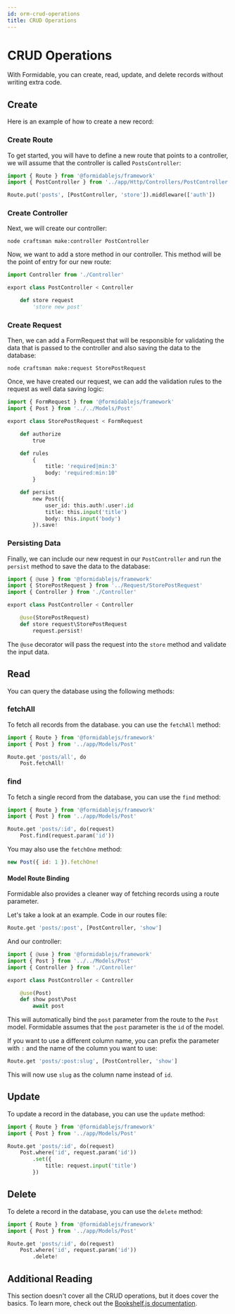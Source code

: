 ```yaml
---
id: orm-crud-operations
title: CRUD Operations
---
```


# CRUD Operations

With Formidable, you can create, read, update, and delete records without writing extra code.

## Create

Here is an example of how to create a new record:

### Create Route

To get started, you will have to define a new route that points to a controller, we will assume that the controller is called `PostsController`:

```py title="routes/api.imba"
import { Route } from '@formidablejs/framework'
import { PostController } from '../app/Http/Controllers/PostController'

Route.put('posts', [PostController, 'store']).middleware(['auth'])
```

### Create Controller

Next, we will create our controller:

```
node craftsman make:controller PostController
```

Now, we want to add a store method in our controller. This method will be the point of entry for our new route:

```py title="app/Http/Controllers/PostController.imba"
import Controller from './Controller'

export class PostController < Controller

	def store request
		'store new post'
```

### Create Request

Then, we can add a FormRequest that will be responsible for validating the data that is passed to the controller and also saving the data to the database:

```
node craftsman make:request StorePostRequest
```

Once, we have created our request, we can add the validation rules to the request as well data saving logic:

```py title="app/Http/Request/StorePostRequest.imba"
import { FormRequest } from '@formidablejs/framework'
import { Post } from '../../Models/Post'

export class StorePostRequest < FormRequest

	def authorize
		true

	def rules
		{
			title: 'required|min:3'
			body: 'required:min:10'
		}

	def persist
		new Post({
			user_id: this.auth!.user!.id
			title: this.input('title')
			body: this.input('body')
		}).save!
```

### Persisting Data

Finally, we can include our new request in our `PostController` and run the `persist` method to save the data to the database:

```py title="app/Http/Controllers/PostController.imba"
import { @use } from '@formidablejs/framework'
import { StorePostRequest } from '../Request/StorePostRequest'
import { Controller } from './Controller'

export class PostController < Controller

	@use(StorePostRequest)
	def store request\StorePostRequest
		request.persist!
```

The `@use` decorator will pass the request into the `store` method and validate the input data.

## Read

You can query the database using the following methods:

### fetchAll

To fetch all records from the database. you can use the `fetchAll` method:

```py title="routes/api.imba"
import { Route } from '@formidablejs/framework'
import { Post } from '../app/Models/Post'

Route.get 'posts/all', do
	Post.fetchAll!
```

### find

To fetch a single record from the database, you can use the `find` method:

```py title="routes/api.imba"
import { Route } from '@formidablejs/framework'
import { Post } from '../app/Models/Post'

Route.get 'posts/:id', do(request)
	Post.find(request.param('id'))

```

You may also use the `fetchOne` method:

```js
new Post({ id: 1 }).fetchOne!
```

#### Model Route Binding

Formidable also provides a cleaner way of fetching records using a route parameter.

Let's take a look at an example. Code in our routes file:

```py
Route.get 'posts/:post', [PostController, 'show']
```

And our controller:

```py title="app/Http/Controllers/PostController.imba"
import { @use } from '@formidablejs/framework'
import { Post } from '../../Models/Post'
import { Controller } from './Controller'

export class PostController < Controller

	@use(Post)
	def show post\Post
		await post
```

This will automatically bind the `post` parameter from the route to the `Post` model. Formidable assumes that the `post` parameter is the `id` of the model.

If you want to use a different column name, you can prefix the parameter with `:` and the name of the column you want to use:

```py
Route.get 'posts/:post:slug', [PostController, 'show']
```

This will now use `slug` as the column name instead of `id`.

## Update

To update a record in the database, you can use the `update` method:

```py title="routes/api.imba"
import { Route } from '@formidablejs/framework'
import { Post } from '../app/Models/Post'

Route.get 'posts/:id', do(request)
	Post.where('id', request.param('id'))
		.set({
			title: request.input('title')
		})

```

## Delete

To delete a record in the database, you can use the `delete` method:

```py title="routes/api.imba"
import { Route } from '@formidablejs/framework'
import { Post } from '../app/Models/Post'

Route.get 'posts/:id', do(request)
	Post.where('id', request.param('id'))
		.delete!
```

## Additional Reading

This section doesn't cover all the CRUD operations, but it does cover the basics. To learn more, check out the [Bookshelf.js documentation](https://bookshelfjs.org/).
